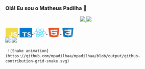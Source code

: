 ### Olá! Eu sou o Matheus Padilha 👋


<div align="center">
  <a href="https://github.com/mpadilhaa">
  <img height="180em" src="https://github-readme-stats.vercel.app/api?username=mpadilhaa&show_icons=true&theme=dracula&include_all_commits=true&count_private=true"/>
  <img height="180em" src="https://github-readme-stats.vercel.app/api/top-langs/?username=mpadilhaa&layout=compact&langs_count=7&theme=dracula"/>
</div>
<div style="display: inline_block"><br>
  <img align="center" alt="math-Js" height="30" width="40" src="https://raw.githubusercontent.com/devicons/devicon/master/icons/javascript/javascript-plain.svg">
  <img align="center" alt="math-Ts" height="30" width="40" src="https://raw.githubusercontent.com/devicons/devicon/master/icons/typescript/typescript-plain.svg">
  <img align="center" alt="math-React" height="30" width="40" src="https://raw.githubusercontent.com/devicons/devicon/master/icons/react/react-original.svg">
  <img align="center" alt="math-HTML" height="30" width="40" src="https://raw.githubusercontent.com/devicons/devicon/master/icons/html5/html5-original.svg">
  <img align="center" alt="math-CSS" height="30" width="40" src="https://raw.githubusercontent.com/devicons/devicon/master/icons/css3/css3-original.svg">
 
  
  </div>
  
  <div>
   <a href="https://instagram.com/rafaballerini" target="_blank"><img src="https://img.shields.io/badge/-Instagram-%23E4405F?style=for-the-badge&logo=instagram&logoColor=white" target="_blank"></a>
     <a href = "mailto:mpadilhaaac@gmail.com"><img src="https://img.shields.io/badge/-Gmail-%23333?style=for-the-badge&logo=gmail&logoColor=white" target="_blank"></a>
     
     ![Snake animation](https://github.com/mpadilhaa/mpadilhaa/blob/output/github-contribution-grid-snake.svg)
   </div>
